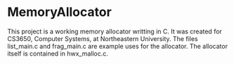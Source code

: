 # MemoryAllocator
This project is a working memory allocator writting in C. It was created for CS3650, Computer Systems, at Northeastern University.
The files list_main.c and frag_main.c are example uses for the allocator. The allocator itself is contained in hwx_malloc.c.
